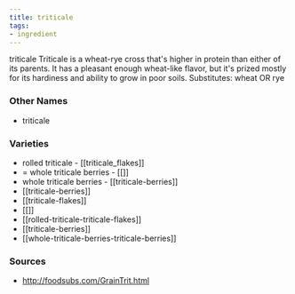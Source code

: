 ```yaml
---
title: triticale
tags:
- ingredient
---
```

triticale Triticale is a wheat-rye cross that's higher in protein than either of its parents. It has a pleasant enough wheat-like flavor, but it's prized mostly for its hardiness and ability to grow in poor soils. Substitutes: wheat OR rye

### Other Names

* triticale

### Varieties

* rolled triticale - [[triticale_flakes]]
* = whole triticale berries - [[]]
* whole triticale berries - [[triticale-berries]]
* [[triticale-berries]]
* [[triticale-flakes]]
* [[]]
* [[rolled-triticale-triticale-flakes]]
* [[triticale-berries]]
* [[whole-triticale-berries-triticale-berries]]

### Sources
* http://foodsubs.com/GrainTrit.html
